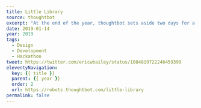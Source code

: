 ```yaml
---
title: Little Library
source: thoughtbot
excerpt: "At the end of the year, thoughtbot sets aside two days for a hackathon called Ralphapalooza. The name is a portmanteau of Ralph, the robot we use for our logo, and the term palooza. During Ralphapalooza, we pitch ideas, form teams, and create something interesting with our fellow thoughtbotters"
date: 2019-01-14
year: 2019
tags:
  - Design
  - Development
  - Hackathon
tweet: https://twitter.com/ericwbailey/status/1084819722246459399
eleventyNavigation:
  key: {{ title }}
  parent: {{ year }}
  order: 2
  url: https://robots.thoughtbot.com/little-library
permalink: false
---
```

